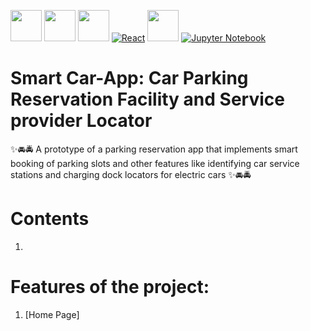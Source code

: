 [<img src="https://upload.wikimedia.org/wikipedia/commons/thumb/0/0e/Intel_logo_%282020%2C_light_blue%29.svg/300px-Intel_logo_%282020%2C_light_blue%29.svg.png" width="50">](https://www.intel.com/)
[<img src="https://www.intel.com/content/dam/develop/public/us/en/images/admin/oneapi-logo-rev-4x3-rwd.png" width="50">](https://www.intel.com/)
[<img src="https://upload.wikimedia.org/wikipedia/commons/b/bb/Java-logo.png" width="50">](https://www.java.com/)
[![React](https://img.shields.io/badge/React-%2300D8FF.svg?style=flat&logo=react&logoColor=white)](https://reactjs.org/)
<img src="https://upload.wikimedia.org/wikipedia/commons/6/61/HTML5_logo_and_wordmark.svg" width="50">
[![Jupyter Notebook](https://img.shields.io/badge/Jupyter%20Notebook-%23F37626.svg?style=flat&logo=jupyter&logoColor=white)](https://jupyter.org/)

# Smart Car-App: Car Parking Reservation Facility and Service provider Locator
✨🚘🚔 A prototype of a parking reservation app that implements smart booking of parking slots and other features like identifying car service stations and charging dock locators for electric cars ✨🚘🚔

# Contents
1. 


# Features of the project:
1. [Home Page]
